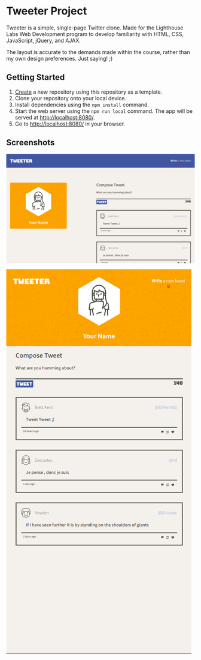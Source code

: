 # Tweeter Project

Tweeter is a simple, single-page Twitter clone. Made for the Lighthouse Labs Web Development program to develop familiarity with HTML, CSS, JavaScript, jQuery, and AJAX.

The layout is accurate to the demands made within the course, rather than my own design preferences. Just saying! ;)

## Getting Started

1. [Create](https://docs.github.com/en/repositories/creating-and-managing-repositories/creating-a-repository-from-a-template) a new repository using this repository as a template.
2. Clone your repository onto your local device.
3. Install dependencies using the `npm install` command.
3. Start the web server using the `npm run local` command. The app will be served at <http://localhost:8080/>.
4. Go to <http://localhost:8080/> in your browser.

## Screenshots
![Desktop view of the Tweeter app. A blue navbar is at the top, an orange navbar with a profile image and a placeholder name to the left, and a list of tweets and submission form to the right.](./images/desktop.png)

![Mobile view of the Tweeter app. An orange header with a profile image and placeholder name at the top, and a submission form and list of tweets below it.](./images/mobile.png)
